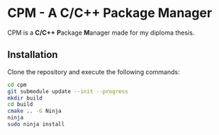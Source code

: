 # CPM - A C/C++ Package Manager

CPM is a **C/C++** **P**ackage **M**anager made for my diploma thesis.

## Installation

Clone the repository and execute the following commands:

```sh
cd cpm
git submodule update --init --progress
mkdir build
cd build
cmake .. -G Ninja
ninja
sudo ninja install
```
